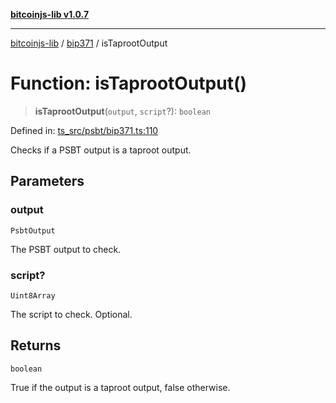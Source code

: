 [**bitcoinjs-lib v1.0.7**](../../../README.md)

***

[bitcoinjs-lib](../../../README.md) / [bip371](../README.md) / isTaprootOutput

# Function: isTaprootOutput()

> **isTaprootOutput**(`output`, `script`?): `boolean`

Defined in: [ts\_src/psbt/bip371.ts:110](https://github.com/sCrypt-Inc/bitcoinjs-lib/blob/e3b2d1c4c35cd925f8b17063dc9eb0300cab46a2/ts_src/psbt/bip371.ts#L110)

Checks if a PSBT output is a taproot output.

## Parameters

### output

`PsbtOutput`

The PSBT output to check.

### script?

`Uint8Array`

The script to check. Optional.

## Returns

`boolean`

True if the output is a taproot output, false otherwise.
